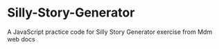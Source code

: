 # Silly-Story-Generator
A JavaScript practice code for Silly Story Generator exercise from Mdm web docs 
